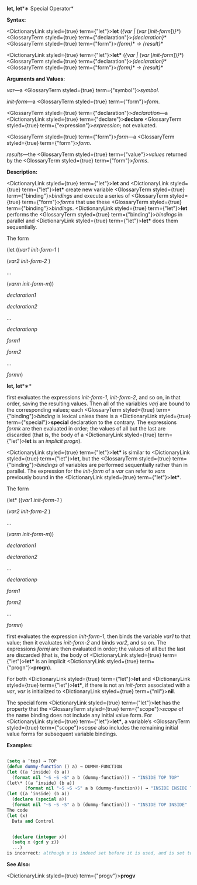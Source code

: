 **let, let***∗ Special Operator* 



**Syntax:** 



<DictionaryLink styled={true} term={"let"}><b>let</b></DictionaryLink> (*\{var |* (*var* [*init-form*])*\}*\*) <GlossaryTerm styled={true} term={"declaration"}><i>\{declaration\}</i></GlossaryTerm>\* <GlossaryTerm styled={true} term={"form"}><i>\{form\}</i></GlossaryTerm>\* *→ \{result\}*\* 



<DictionaryLink styled={true} term={"let"}><b>let\*</b></DictionaryLink> (*\{var |* (*var* [*init-form*])*\}*\*) <GlossaryTerm styled={true} term={"declaration"}><i>\{declaration\}</i></GlossaryTerm>\* <GlossaryTerm styled={true} term={"form"}><i>\{form\}</i></GlossaryTerm>\* *→ \{result\}*\* 



**Arguments and Values:** 



*var*—a <GlossaryTerm styled={true} term={"symbol"}><i>symbol</i></GlossaryTerm>. 



*init-form*—a <GlossaryTerm styled={true} term={"form"}><i>form</i></GlossaryTerm>. 



<GlossaryTerm styled={true} term={"declaration"}><i>declaration</i></GlossaryTerm>—a <DictionaryLink styled={true} term={"declare"}><b>declare</b></DictionaryLink> <GlossaryTerm styled={true} term={"expression"}><i>expression</i></GlossaryTerm>; not evaluated. 



<GlossaryTerm styled={true} term={"form"}><i>form</i></GlossaryTerm>—a <GlossaryTerm styled={true} term={"form"}><i>form</i></GlossaryTerm>. 



*results*—the <GlossaryTerm styled={true} term={"value"}><i>values</i></GlossaryTerm> returned by the <GlossaryTerm styled={true} term={"form"}><i>forms</i></GlossaryTerm>. 



**Description:** 



<DictionaryLink styled={true} term={"let"}><b>let</b></DictionaryLink> and <DictionaryLink styled={true} term={"let"}><b>let\*</b></DictionaryLink> create new variable <GlossaryTerm styled={true} term={"binding"}><i>bindings</i></GlossaryTerm> and execute a series of <GlossaryTerm styled={true} term={"form"}><i>forms</i></GlossaryTerm> that use these <GlossaryTerm styled={true} term={"binding"}><i>bindings</i></GlossaryTerm>. <DictionaryLink styled={true} term={"let"}><b>let</b></DictionaryLink> performs the <GlossaryTerm styled={true} term={"binding"}><i>bindings</i></GlossaryTerm> in parallel and <DictionaryLink styled={true} term={"let"}><b>let\*</b></DictionaryLink> does them sequentially. 



The form 



(let ((*var1 init-form-1* ) 



(*var2 init-form-2* ) 



... 



(*varm init-form-m*)) 



*declaration1* 



*declaration2* 



... 



*declarationp* 



*form1* 



*form2* 



... 



*formn*) 















**let, let***∗* 



first evaluates the expressions *init-form-1*, *init-form-2*, and so on, in that order, saving the resulting values. Then all of the variables *varj* are bound to the corresponding values; each <GlossaryTerm styled={true} term={"binding"}><i>binding</i></GlossaryTerm> is lexical unless there is a <DictionaryLink styled={true} term={"special"}><b>special</b></DictionaryLink> declaration to the contrary. The expressions *formk* are then evaluated in order; the values of all but the last are discarded (that is, the body of a <DictionaryLink styled={true} term={"let"}><b>let</b></DictionaryLink> is an *implicit progn*). 



<DictionaryLink styled={true} term={"let"}><b>let\*</b></DictionaryLink> is similar to <DictionaryLink styled={true} term={"let"}><b>let</b></DictionaryLink>, but the <GlossaryTerm styled={true} term={"binding"}><i>bindings</i></GlossaryTerm> of variables are performed sequentially rather than in parallel. The expression for the *init-form* of a *var* can refer to *vars* previously bound in the <DictionaryLink styled={true} term={"let"}><b>let\*</b></DictionaryLink>. 



The form 



(let\* ((*var1 init-form-1* ) 



(*var2 init-form-2* ) 



... 



(*varm init-form-m*)) 



*declaration1* 



*declaration2* 



... 



*declarationp* 



*form1* 



*form2* 



... 



*formn*) 



first evaluates the expression *init-form-1*, then binds the variable *var1* to that value; then it evaluates *init-form-2* and binds *var2*, and so on. The expressions *formj* are then evaluated in order; the values of all but the last are discarded (that is, the body of <DictionaryLink styled={true} term={"let"}><b>let\*</b></DictionaryLink> is an implicit <DictionaryLink styled={true} term={"progn"}><b>progn</b></DictionaryLink>). 



For both <DictionaryLink styled={true} term={"let"}><b>let</b></DictionaryLink> and <DictionaryLink styled={true} term={"let"}><b>let\*</b></DictionaryLink>, if there is not an *init-form* associated with a *var*, *var* is initialized to <DictionaryLink styled={true} term={"nil"}><b>nil</b></DictionaryLink>. 



The special form <DictionaryLink styled={true} term={"let"}><b>let</b></DictionaryLink> has the property that the <GlossaryTerm styled={true} term={"scope"}><i>scope</i></GlossaryTerm> of the name binding does not include any initial value form. For <DictionaryLink styled={true} term={"let"}><b>let\*</b></DictionaryLink>, a variable’s <GlossaryTerm styled={true} term={"scope"}><i>scope</i></GlossaryTerm> also includes the remaining initial value forms for subsequent variable bindings. 



**Examples:**
```lisp

(setq a ’top) → TOP 
(defun dummy-function () a) → DUMMY-FUNCTION 
(let ((a ’inside) (b a)) 
  (format nil "~S ~S ~S" a b (dummy-function))) → "INSIDE TOP TOP" 
(let\* ((a ’inside) (b a)) 
       (format nil "~S ~S ~S" a b (dummy-function))) → "INSIDE INSIDE TOP" 
(let ((a ’inside) (b a)) 
  (declare (special a)) 
  (format nil "~S ~S ~S" a b (dummy-function))) → "INSIDE TOP INSIDE" 
The code 
(let (x) 
  Data and Control 


  (declare (integer x)) 
  (setq x (gcd y z)) 
  ...) 
is incorrect; although x is indeed set before it is used, and is set to a value of the declared type *integer* , nevertheless x initially takes on the value **nil** in violation of the type declaration. 

```
**See Also:** 



<DictionaryLink styled={true} term={"progv"}><b>progv</b></DictionaryLink> 



